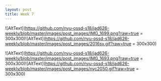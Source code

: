 ```yaml
---
layout: post
title: Week 7
---
```


![AltText](https://github.com/nyu-ossd-s18/jad626-weekly/blob/master/images/post_images/IMG_1699.png?raw=true = 300x300)![AltText](https://github.com/nyu-ossd-s18/jad626-weekly/blob/master/images/post_images/2016sv.gif?raw=true = 300x300)

![AltText](https://github.com/nyu-ossd-s18/jad626-weekly/blob/master/images/post_images/IMG_1693.png?raw=true = 300x300)![AltText](https://github.com/nyu-ossd-s18/jad626-weekly/blob/master/images/post_images/nyc2050.gif?raw=true = 300x300)
